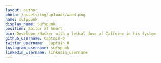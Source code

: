 ```yaml
---
layout: author
photo: /assets/img/uploads/waed.png
name: sufypunk
display_name: Sufypunk
position: Sailor at heart
bio: Developer/Hacker with a lethal dose of Caffeine in his System
github_username: Captain-0
twitter_username: _Captain_0
instagram_username: sufypunk
linkedin_username: linkedin_username
---
```

